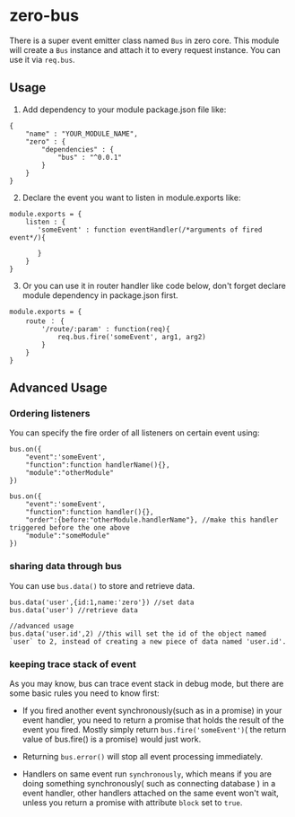 # zero-bus #

There is a super event emitter class named `Bus` in zero core.
This module will create a `Bus` instance and attach it to every request instance. You can use it via `req.bus`.

## Usage ##

1. Add dependency to your module package.json file like:

```
{
	"name" : "YOUR_MODULE_NAME",
	"zero" : {
		"dependencies" : {
			"bus" : "^0.0.1"
		}
	}
}
```

2. Declare the event you want to listen in module.exports like:

```
module.exports = {
	listen : {
       'someEvent' : function eventHandler(/*arguments of fired event*/){

       }
    }
}
```

3. Or you can use it in router handler like code below, don't forget declare module dependency in package.json first.

```
module.exports = {
	route ： {
		'/route/:param' : function(req){
			req.bus.fire('someEvent', arg1, arg2)
		}
	}
}
```

## Advanced Usage ##

### Ordering listeners ###

You can specify the fire order of all listeners on certain event using:

```
bus.on({
	"event":'someEvent',
	"function":function handlerName(){},
	"module":"otherModule"
})

bus.on({
	"event":'someEvent',
	"function":function handler(){},
	"order":{before:"otherModule.handlerName"}, //make this handler triggered before the one above
	"module":"someModule"
})
```

### sharing data through bus ###

You can use `bus.data()` to store and retrieve data.

```
bus.data('user',{id:1,name:'zero'}) //set data
bus.data('user') //retrieve data

//advanced usage
bus.data('user.id',2) //this will set the id of the object named `user` to 2, instead of creating a new piece of data named 'user.id'.
```


### keeping trace stack of event ###

As you may know, bus can trace event stack in debug mode, but there are some basic rules you need to know first:

 - If you fired another event synchronously(such as in a promise) in your event handler, you need to return a promise that holds the result of the event you fired. Mostly simply return `bus.fire('someEvent')`( the return value of bus.fire() is a promise) would just work. 
 
 - Returning `bus.error()` will stop all event processing immediately.
 - Handlers on same event run `synchronously`, which means if you are doing something synchronously( such as connecting database ) in a event handler, other handlers attached on the same event won't wait, unless you return a promise with attribute `block` set to `true`.

